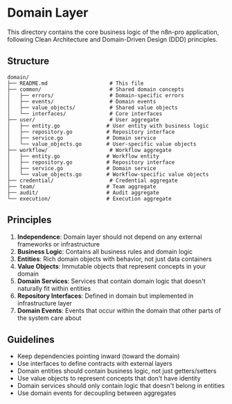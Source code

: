 # Domain Layer

This directory contains the core business logic of the n8n-pro application, following Clean Architecture and Domain-Driven Design (DDD) principles.

## Structure

```
domain/
├── README.md                    # This file
├── common/                      # Shared domain concepts
│   ├── errors/                  # Domain-specific errors
│   ├── events/                  # Domain events
│   ├── value_objects/           # Shared value objects
│   └── interfaces/              # Core interfaces
├── user/                        # User aggregate
│   ├── entity.go               # User entity with business logic
│   ├── repository.go           # Repository interface
│   ├── service.go              # Domain service
│   └── value_objects.go        # User-specific value objects
├── workflow/                    # Workflow aggregate
│   ├── entity.go               # Workflow entity
│   ├── repository.go           # Repository interface
│   ├── service.go              # Domain service
│   └── value_objects.go        # Workflow-specific value objects
├── credential/                  # Credential aggregate
├── team/                       # Team aggregate
├── audit/                      # Audit aggregate
└── execution/                  # Execution aggregate
```

## Principles

1. **Independence**: Domain layer should not depend on any external frameworks or infrastructure
2. **Business Logic**: Contains all business rules and domain logic
3. **Entities**: Rich domain objects with behavior, not just data containers
4. **Value Objects**: Immutable objects that represent concepts in your domain
5. **Domain Services**: Services that contain domain logic that doesn't naturally fit within entities
6. **Repository Interfaces**: Defined in domain but implemented in infrastructure layer
7. **Domain Events**: Events that occur within the domain that other parts of the system care about

## Guidelines

- Keep dependencies pointing inward (toward the domain)
- Use interfaces to define contracts with external layers
- Domain entities should contain business logic, not just getters/setters
- Use value objects to represent concepts that don't have identity
- Domain services should only contain logic that doesn't belong in entities
- Use domain events for decoupling between aggregates